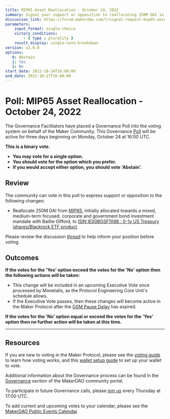 ```yaml
---
title: MIP65 Asset Reallocation - October 24, 2022 
summary: Signal your support or opposition to reallocating 250M DAI in Monetalis Clydesdale (MIP65) to ISIN IE00BGSF1X88 - 0-1y US Treasury ishares/Blackrock ETF.
discussion_link: https://forum.makerdao.com/t/signal-request-mip65-asset-reallocation/18295
parameters:
    input_format: single-choice
    victory_conditions:
        - { type : plurality }
    result_display: single-vote-breakdown
version: v2.0.0
options:
   0: Abstain
   1: Yes
   2: No
start_date: 2022-10-24T16:00:00
end_date: 2022-10-27T16:00:00
---
```

# Poll: MIP65 Asset Reallocation - October 24, 2022 

The Governance Facilitators have placed a Governance Poll into the voting system on behalf of the Maker Community. This Governance [Poll](https://community-development.makerdao.com/en/learn/governance/on-chain-gov) will be active for three days beginning on Monday, October 24 at 16:00 UTC.

**This is a binary vote.**
- **You may vote for a single option.**
- **You should vote for the option which you prefer.**
- **If you would accept either option, you should vote 'Abstain'.**

## Review

The community can vote in this poll to express support or opposition to the following changes:
* Reallocate 250M DAI from [MIP65](https://mips.makerdao.com/mips/details/MIP65), initially allocated towards a mixed, medium-term focused, corporate and government bond investment mandate with Baillie Gifford, to [ISIN IE00BGSF1X88 : 0-1y US Treasury ishares/Blackrock ETF product](https://www.ishares.com/ch/institutional/en/products/307243/ishares-treasury-bond-0-1yr-ucits-etf).

Please review the discussion [thread](https://forum.makerdao.com/t/signal-request-mip65-asset-reallocation/18295) to help inform your position before voting.

## Outcomes

**If the votes for the 'Yes' option exceed the votes for the 'No' option then the following actions will be taken:**
* This change will be included in an upcoming Executive Vote once processed by Monetalis, as the Protocol Engineering Core Unit's schedule allows.
* If the Executive Vote passes, then these changes will become active in the Maker Protocol after the [GSM Pause Delay](https://manual.makerdao.com/parameter-index/core/param-gsm-pause-delay) has expired.

**If the votes for the 'No' option equal or exceed the votes for the 'Yes' option then no further action will be taken at this time.**

---

## Resources

If you are new to voting in the Maker Protocol, please see the [voting guide](https://community-development.makerdao.com/en/learn/governance/how-voting-works/) to learn how voting works, and this [wallet setup guide](https://community-development.makerdao.com/en/learn/governance/voting-setup/) to set up your wallet to vote.

Additional information about the Governance process can be found in the [Governance](https://community-development.makerdao.com/en/learn/governance) section of the MakerDAO community portal.

To participate in future Governance calls, please [join us](https://github.com/makerdao/community/tree/master/governance/governance-and-risk-meetings) every Thursday at 17:00 UTC.

To add current and upcoming votes to your calendar, please see the [MakerDAO Public Events Calendar](https://calendar.google.com/calendar/embed?src=makerdao.com_3efhm2ghipksegl009ktniomdk%40group.calendar.google.com&ctz=UTC&mode=week&showCalendars=0&showPrint=0).
